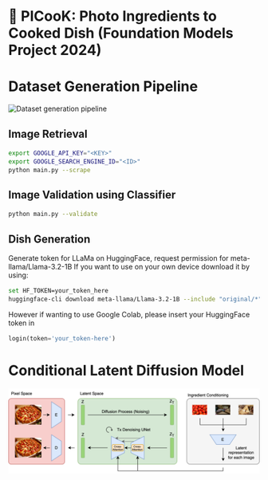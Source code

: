 # :cake: PICooK: Photo Ingredients to Cooked Dish (Foundation Models Project 2024)

# Dataset Generation Pipeline

![Dataset generation pipeline](imgs/data_generation_pipeline.svg)

## Image Retrieval
```bash
export GOOGLE_API_KEY="<KEY>"
export GOOGLE_SEARCH_ENGINE_ID="<ID>"
python main.py --scrape
```

## Image Validation using Classifier
```bash
python main.py --validate
```

## Dish Generation
Generate token for LLaMa on HuggingFace, request permission for meta-llama/Llama-3.2-1B
If you want to use on your own device download it by using:
```bash
set HF_TOKEN=your_token_here
huggingface-cli download meta-llama/Llama-3.2-1B --include "original/*" --local-dir /path/to/save/directory/Llama-3.2-1B
```
However if wanting to use Google Colab, please insert your HuggingFace token in
```python
login(token='your_token-here')
```

# Conditional Latent Diffusion Model

![Diffusion model](imgs/conditional_diffusion_model.svg)